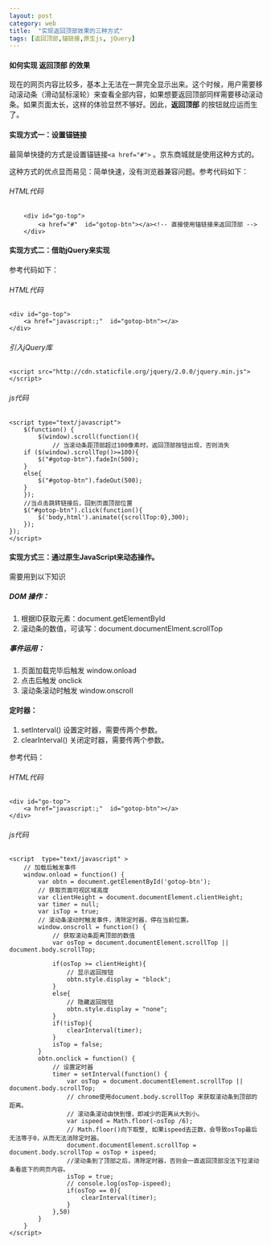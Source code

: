 ```yaml
---
layout: post
category: web
title:  "实现返回顶部效果的三种方式"
tags: [返回顶部,锚链接,原生js, jQuery]
---
```


#### 如何实现 返回顶部 的效果
现在的网页内容比较多，基本上无法在一屏完全显示出来。这个时候，用户需要移动滚动条（滑动鼠标滚轮）来查看全部内容，如果想要返回顶部同样需要移动滚动条。如果页面太长，这样的体验显然不够好。因此，**返回顶部** 的按钮就应运而生了。

#### 实现方式一：设置锚链接 
最简单快捷的方式是设置锚链接`<a href="#">` 。京东商城就是使用这种方式的。

这种方式的优点显而易见：简单快速，没有浏览器兼容问题。参考代码如下：

###### HTML代码
		<div id="go-top">
			<a href="#"  id="gotop-btn"></a><!-- 直接使用锚链接来返回顶部 -->
		</div>


#### 实现方式二：借助jQuery来实现

参考代码如下：

###### HTML代码
	<div id="go-top">
		<a href="javascript:;"  id="gotop-btn"></a>
	</div>

###### 引入jQuery库
	<script src="http://cdn.staticfile.org/jquery/2.0.0/jquery.min.js"></script>

###### js代码
	<script type="text/javascript">
		$(function() {
			$(window).scroll(function(){
				// 当滚动条距顶部超过100像素时，返回顶部按钮出现，否则消失
		if ($(window).scrollTop()>=100){
			$("#gotop-btn").fadeIn(500);
		}
		else{
			$("#gotop-btn").fadeOut(500);
		}
		});
		//当点击跳转链接后，回到页面顶部位置
		$("#gotop-btn").click(function(){
			$('body,html').animate({scrollTop:0},300);
		});
	});
	</script>


#### 实现方式三：通过原生JavaScript来动态操作。
需要用到以下知识

##### DOM 操作：
1. 根据ID获取元素：document.getElementById
2. 滚动条的数值，可读写：document.documentElment.scrollTop

##### 事件运用：
1. 页面加载完毕后触发 window.onload
2. 点击后触发 onclick
3. 滚动条滚动时触发 window.onscroll

#### 定时器：
1. setInterval() 设置定时器，需要传两个参数。
2. clearInterval() 关闭定时器，需要传两个参数。

参考代码：

###### HTML代码
	<div id="go-top">
		<a href="javascript:;"  id="gotop-btn"></a>
	</div>

###### js代码
	<script  type="text/javascript" >
		// 加载后触发事件
		window.onload = function() {
			var obtn = document.getElementById('gotop-btn');
			// 获取页面可视区域高度
			var clientHeight = document.documentElement.clientHeight;
			var timer = null;
			var isTop = true;
			// 滚动条滚动时触发事件，清除定时器，停在当前位置。
			window.onscroll = function() {
				// 获取滚动条距离顶部的数值
				var osTop = document.documentElement.scrollTop || document.body.scrollTop; 

				if(osTop >= clientHeight){
					// 显示返回按钮
					obtn.style.display = "block";
				}
				else{
					// 隐藏返回按钮
					obtn.style.display = "none";
				}
				if(!isTop){
					clearInterval(timer);
				}
				isTop = false;
			}
			obtn.onclick = function() {
				// 设置定时器
				timer = setInterval(function() {
					var osTop = document.documentElement.scrollTop || document.body.scrollTop; 
					// chrome使用document.body.scrollTop 来获取滚动条到顶部的距离。
					// 滚动条滚动由快到慢，即减少的距离从大到小。
					var ispeed = Math.floor(-osTop /6);
					// Math.floor()向下取整, 如果ispeed去正数，会导致osTop最后无法等于0，从而无法消除定时器。
					document.documentElement.scrollTop = document.body.scrollTop = osTop + ispeed;
					//滚动条到了顶部之后，清除定时器，否则会一直返回顶部没法下拉滚动条看底下的网页内容。
					isTop = true;
					// console.log(osTop-ispeed);
					if(osTop == 0){
						clearInterval(timer);
					}
				},50)
			}
		}
	</script>